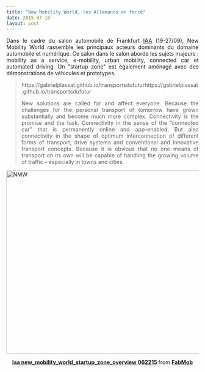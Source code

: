 ```yaml
---
title: "New Mobility World, les Allemands en force"
date: 2015-07-16
layout: post
---
```


<p style="text-align: justify">Dans le cadre du salon automobile de Frankfurt <a href="http://www.iaa.de/en/" target="_blank">IAA</a> (19-27/09), New Mobility World rassemble les principaux acteurs dominants du domaine automobile et numérique. Ce salon dans le salon aborde les sujets majeurs : mobility as a service, e-mobility, urban mobility, connected car et automated driving. Un "startup zone" est également aménagé avec des démonstrations de véhicules et prototypes.</p>



<blockquote>
https://gabrielplassat.github.io/transportsdufuturhttps://gabrielplassat.github.io/transportsdufutur
<p style="text-align: justify">New solutions are called for and affect everyone. Because the challenges for the personal transport of tomorrow have grown substantially and become much more complex. Connectivity is the promise and the task. Connectivity in the sense of the “connected car” that is permanently online and app-enabled. But also connectivity in the shape of optimum interconnection of different forms of transport, drive systems and conventional and innovative transport concepts. Because it is obvious that no one means of transport on its own will be capable of handling the growing volume of traffic – especially in towns and cities.</p>

</blockquote>

<a href="http://transportsdufutur.ademe.fr/wp-content/uploads/sites/6/2015/07/NMW.jpg"><img class="aligncenter wp-image-3466 size-full" src="http://transportsdufutur.ademe.fr/wp-content/uploads/sites/6/2015/07/NMW.jpg" alt="NMW" width="787" height="479" /></a>



<!--more-->



<div style="margin-bottom: 5px;text-align: center"><strong> <a title="Iaa new_mobility_world_startup_zone_overview 062215" href="//fr.slideshare.net/FabMob/iaa-newmobilityworldstartupzoneoverview-062215" target="_blank">Iaa new_mobility_world_startup_zone_overview 062215</a> </strong> from <strong><a href="//www.slideshare.net/FabMob" target="_blank">FabMob</a></strong></div>